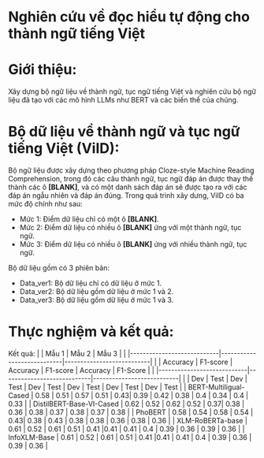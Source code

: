 # Nghiên cứu về đọc hiểu tự động cho thành ngữ tiếng Việt  
# Giới thiệu:  
  Xây dựng bộ ngữ liệu về thành ngữ, tục ngữ tiếng Việt và nghiên cứu bộ ngữ liệu đã tạo với các mô hình LLMs như BERT và các biến thể của chúng.  
# Bộ dữ liệu về thành ngữ và tục ngữ tiếng Việt (ViID):  
  Bộ ngữ liệu được xây dựng theo phương pháp Cloze-style Machine Reading Comprehension, trong đó các câu thành ngữ, tục ngữ đáp án được thay thế thành các ô **[BLANK]**, và có một danh sách đáp án sẽ được tạo ra với các đáp án ngẫu nhiên và đáp án đúng.
  Trong quá trình xây dưng, ViID có ba mức độ chính như sau:  
  - Mức 1: Điểm dữ liệu chỉ có một ô **[BLANK]**.  
  - Mức 2: Điểm dữ liệu có nhiều ô **[BLANK]** ứng với một thành ngữ, tục ngữ.
  - Mức 3: Điểm dữ liệu có nhiều ô **[BLANK]** ứng với nhiều thành ngữ, tục ngữ.

  Bộ dữ liệu gồm có 3 phiên bản:
  - Data_ver1: Bộ dữ liệu chỉ có dữ liệu ở mức 1.
  - Data_ver2: Bộ dữ liệu gồm dữ liệu ở mức 1 và 2.
  - Data_ver3: Bộ dữ liệu gồm dữ liệu ở mức 1 và 3.
# Thực nghiệm và kết quả:
  Kết quả:
       |							             |        Mẫu 1 				      |         Mẫu 2 				  	 |           Mẫu 3           |
  		 |					                 |----------------------------|----------------------------|---------------------------|
       |                           |   Accuracy  |	 F1-score   |	  Accuracy  |	F1-score 	   |   Accuracy  | F1-Score    |
       |                           |----------------------------|----------------------------|---------------------------|
       |                           | Dev  | Test |	Dev  | Test |	Dev | Test 	|  Dev  | Test | Dev  | Test | Dev  | Test |
       | BERT-Multiligual-Cased 	 | 0.58 | 0.51 |	0.57 | 0.51 |	0.43| 0.39  |	0.42  | 0.38 | 0.4  | 0.34 | 0.4  | 0.33 |
       | DistilBERT-Base-VI-Cased  | 0.62 | 0.52 |	0.62 | 0.52 |	0.37| 0.38  |	0.36  | 0.38 | 0.37 | 0.38 | 0.37 | 0.38 |
       | PhoBERT 					         | 0.58 | 0.54 |	0.58 | 0.54 |	0.43| 0.38  | 0.43  | 0.38 | 0.38 | 0.36 | 0.38 | 0.36 |
       | XLM-RoBERTa-base 			   | 0.61 | 0.52 |	0.61 | 0.51 |	0.41 |0.41  |	0.41  | 0.4  | 0.39 | 0.36 | 0.39 | 0.36 |
       | InfoXLM-Base 				     | 0.61 | 0.52 |	0.61 | 0.51 |	0.41 |0.41  |	0.41  | 0.4  | 0.39 | 0.36 | 0.39 | 0.36 |
    

